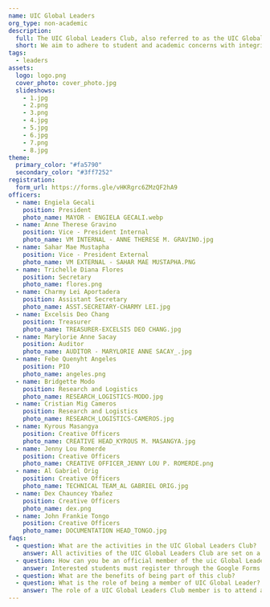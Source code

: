 ```yaml
---
name: UIC Global Leaders
org_type: non-academic
description:
  full: The UIC Global Leaders Club, also referred to as the UIC Global, is one of the non-academic/institutional clubs of the collegiate organizations in the University of the Immaculate Conception. The club is under the International Affairs and Linkages Office that adheres to the university's vision, mission, goal, and quality objectives, which is to develop an empowered and proactive life-long learner by offering a top-notch educational experience to help them become globally competitive and change-resistant. All bona fide college students of the Institution can join the UIC Global who have a chance to become a Student Leader, SDGs Advocate and an UIC Ambassador. This club is a democratic non-academic club, and therefore upholds a democratic system. The UIC Global Leaders Club aims to adhere student and other academic concerns imploring integrity, honesty, and humility, to apply the values of unity in the community by coordinating each of the stakeholders in order to achieve student excellence, to create an environment that allows healthy student-teacher relationship manifesting diversity, inclusivity, and harmonious rapport, to build an organization that would establish constant update, concerns, and necessary announcement for the student’s welfare and advantage, to learn with the community through dialogue between the student’s parent and faculty aiming for continuous development for student success and to train as future leaders of the nation, bringing the vision of 21st century leaders and transformation.
  short: We aim to adhere to student and academic concerns with integrity, honesty, and humility, to apply the values of unity in the community.
tags:
  - leaders
assets:
  logo: logo.png
  cover_photo: cover_photo.jpg
  slideshows:
    - 1.jpg 
    - 2.png
    - 3.png
    - 4.jpg
    - 5.jpg
    - 6.jpg
    - 7.png
    - 8.jpg
theme:
  primary_color: "#fa5790"
  secondary_color: "#3ff7252"
registration:
  form_url: https://forms.gle/vHKRgrc6ZMzQF2hA9
officers:
  - name: Engiela Gecali
    position: President
    photo_name: MAYOR - ENGIELA GECALI.webp
  - name: Anne Therese Gravino
    position: Vice - President Internal
    photo_name: VM INTERNAL - ANNE THERESE M. GRAVINO.jpg
  - name: Sahar Mae Mustapha
    position: Vice - President External
    photo_name: VM EXTERNAL - SAHAR MAE MUSTAPHA.PNG
  - name: Trichelle Diana Flores
    position: Secretary
    photo_name: flores.png
  - name: Charmy Lei Aportadera
    position: Assistant Secretary
    photo_name: ASST.SECRETARY-CHARMY LEI.jpg
  - name: Excelsis Deo Chang
    position: Treasurer
    photo_name: TREASURER-EXCELSIS DEO CHANG.jpg
  - name: Marylorie Anne Sacay
    position: Auditor
    photo_name: AUDITOR - MARYLORIE ANNE SACAY_.jpg
  - name: Febe Quenyht Angeles
    position: PIO
    photo_name: angeles.png
  - name: Bridgette Modo
    position: Research and Logistics
    photo_name: RESEARCH_LOGISTICS-MODO.jpg
  - name: Cristian Mig Cameros
    position: Research and Logistics
    photo_name: RESEARCH_LOGISTICS-CAMEROS.jpg
  - name: Kyrous Masangya
    position: Creative Officers
    photo_name: CREATIVE HEAD_KYROUS M. MASANGYA.jpg
  - name: Jenny Lou Romerde
    position: Creative Officers
    photo_name: CREATIVE OFFICER_JENNY LOU P. ROMERDE.png
  - name: Al Gabriel Orig
    position: Creative Officers
    photo_name: TECHNICAL TEAM_AL GABRIEL ORIG.jpg
  - name: Dex Chauncey Ybañez
    position: Creative Officers
    photo_name: dex.png
  - name: John Frankie Tongo
    position: Creative Officers
    photo_name: DOCUMENTATION HEAD_TONGO.jpg
faqs:
  - question: What are the activities in the UIC Global Leaders Club?
    answer: All activities of the UIC Global Leaders Club are set on a national or international scale, with some in collaboration with both local and international partner universities. With the onset of the pandemic, these activities are held through online platforms such as Zoom Meetings. Moreover, they are targeted towards training its members to be globally competitive, 21st century student leaders who are empowered and change-resistant.
  - question: How can you be an official member of the uic Global Leaders Club?
    answer: Interested students must register through the Google Forms provided to be considered an applicant for the club. To be an official member of the club, he/she must join local and international events under the club and show enthusiasm in being a global leader.
  - question: What are the benefits of being part of this club?
  - question: What is the role of being a member of UIC Global Leader? 
    answer: The role of a UIC Global Leaders Club member is to attend and be a delegate on local and international events referred to by the club moderator Sir Rene Babiera II.
---
```

